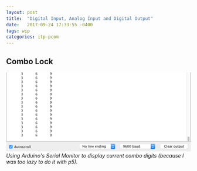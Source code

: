 ```yaml
---
layout: post
title:  "Digital Input, Analog Input and Digital Output"
date:   2017-09-24 17:33:55 -0400
tags: wip
categories: itp-pcom
---
```


## Combo Lock

<script
src="https://gist.github.com/epylinkn/92717f490f74c9439f5272be9eff12b3.js"></script>

![Serial Monitor for Output](/assets/img/pcom/combo-lock.png)
*Using Arduino's Serial Monitor to display current combo digits (because
I was too lazy to do it with p5).*
